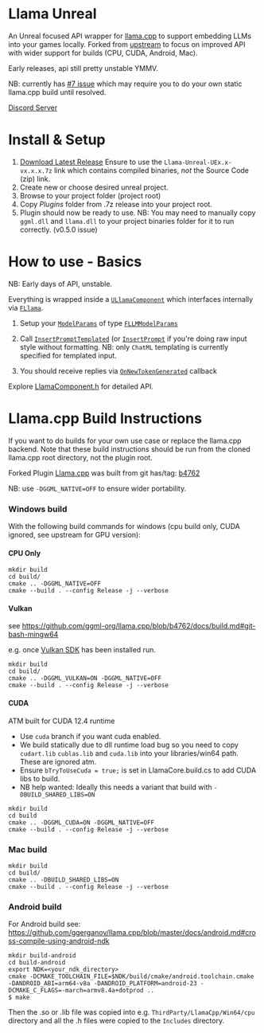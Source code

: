 # Llama Unreal

An Unreal focused API wrapper for [llama.cpp](https://github.com/ggml-org/llama.cpp) to support embedding LLMs into your games locally. Forked from [upstream](https://github.com/mika314/UELlama) to focus on improved API with wider support for builds (CPU, CUDA, Android, Mac).

Early releases, api still pretty unstable YMMV.

NB: currently has [#7 issue](https://github.com/getnamo/Llama-Unreal/issues/7) which may require you to do your own static llama.cpp build until resolved.

[Discord Server](https://discord.gg/qfJUyxaW4s)

# Install & Setup

1. [Download Latest Release](https://github.com/getnamo/Llama-Unreal/releases) Ensure to use the `Llama-Unreal-UEx.x-vx.x.x.7z` link which contains compiled binaries, *not* the Source Code (zip) link.
2. Create new or choose desired unreal project.
3. Browse to your project folder (project root)
4. Copy *Plugins* folder from .7z release into your project root.
5. Plugin should now be ready to use.
NB: You may need to manually copy `ggml.dll` and `llama.dll` to your project binaries folder for it to run correctly. (v0.5.0 issue)

# How to use - Basics

NB: Early days of API, unstable.

Everything is wrapped inside a [`ULlamaComponent`](https://github.com/getnamo/Llama-Unreal/blob/5b149eabccd2832fb630bb08f0d9f0c14325ed82/Source/LlamaCore/Public/LlamaComponent.h#L237) which interfaces internally via [`FLlama`](https://github.com/getnamo/Llama-Unreal/blob/5b149eabccd2832fb630bb08f0d9f0c14325ed82/Source/LlamaCore/Private/LlamaComponent.cpp#L87).

1) Setup your [`ModelParams`](https://github.com/getnamo/Llama-Unreal/blob/5b149eabccd2832fb630bb08f0d9f0c14325ed82/Source/LlamaCore/Public/LlamaComponent.h#L273) of type [`FLLMModelParams`](https://github.com/getnamo/Llama-Unreal/blob/5b149eabccd2832fb630bb08f0d9f0c14325ed82/Source/LlamaCore/Public/LlamaComponent.h#L165) 

2) Call [`InsertPromptTemplated`](https://github.com/getnamo/Llama-Unreal/blob/5b149eabccd2832fb630bb08f0d9f0c14325ed82/Source/LlamaCore/Public/LlamaComponent.h#L307) (or [`InsertPrompt`](https://github.com/getnamo/Llama-Unreal/blob/5b149eabccd2832fb630bb08f0d9f0c14325ed82/Source/LlamaCore/Public/LlamaComponent.h#L290) if you're doing raw input style without formatting. NB: only `ChatML` templating is currently specified for templated input.

3) You should receive replies via [`OnNewTokenGenerated`](https://github.com/getnamo/Llama-Unreal/blob/5b149eabccd2832fb630bb08f0d9f0c14325ed82/Source/LlamaCore/Public/LlamaComponent.h#L252) callback

Explore [LlamaComponent.h](https://github.com/getnamo/Llama-Unreal/blob/main/Source/LlamaCore/Public/LlamaComponent.h) for detailed API.


# Llama.cpp Build Instructions

If you want to do builds for your own use case or replace the llama.cpp backend. Note that these build instructions should be run from the cloned llama.cpp root directory, not the plugin root.

Forked Plugin [Llama.cpp](https://github.com/ggml-org/llama.cpp) was built from git has/tag: [b4762](https://github.com/ggml-org/llama.cpp/tree/b4762)

NB: use `-DGGML_NATIVE=OFF` to ensure wider portability.


### Windows build
With the following build commands for windows (cpu build only, CUDA ignored, see upstream for GPU version):

#### CPU Only

```
mkdir build
cd build/
cmake .. -DGGML_NATIVE=OFF
cmake --build . --config Release -j --verbose
```
#### Vulkan

see https://github.com/ggml-org/llama.cpp/blob/b4762/docs/build.md#git-bash-mingw64

e.g. once [Vulkan SDK](https://vulkan.lunarg.com/sdk/home#windows) has been installed run.

```
mkdir build
cd build/
cmake .. -DGGML_VULKAN=ON -DGGML_NATIVE=OFF
cmake --build . --config Release -j --verbose
```

#### CUDA

ATM built for CUDA 12.4 runtime

- Use `cuda` branch if you want cuda enabled.
- We build statically due to dll runtime load bug so you need to copy `cudart.lib` `cublas.lib` and `cuda.lib` into your libraries/win64 path. These are ignored atm.
- Ensure `bTryToUseCuda = true;` is set in LlamaCore.build.cs to add CUDA libs to build.
- NB help wanted: Ideally this needs a variant that build with `-DBUILD_SHARED_LIBS=ON`

```
mkdir build
cd build
cmake .. -DGGML_CUDA=ON -DGGML_NATIVE=OFF
cmake --build . --config Release -j --verbose
```

### Mac build

```
mkdir build
cd build/
cmake .. -DBUILD_SHARED_LIBS=ON
cmake --build . --config Release -j --verbose
```

### Android build

For Android build see: https://github.com/ggerganov/llama.cpp/blob/master/docs/android.md#cross-compile-using-android-ndk

```
mkdir build-android
cd build-android
export NDK=<your_ndk_directory>
cmake -DCMAKE_TOOLCHAIN_FILE=$NDK/build/cmake/android.toolchain.cmake -DANDROID_ABI=arm64-v8a -DANDROID_PLATFORM=android-23 -DCMAKE_C_FLAGS=-march=armv8.4a+dotprod ..
$ make
```

Then the .so or .lib file was copied into e.g. `ThirdParty/LlamaCpp/Win64/cpu` directory and all the .h files were copied to the `Includes` directory.
